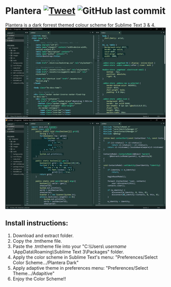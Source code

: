 # Plantera  [![Tweet](https://img.shields.io/twitter/url/http/shields.io.svg?style=social)](https://twitter.com/intent/tweet?text=Plantera%20color%20scheme%20for%20Sublime%20Text!%20Free%20to%20port%20to%20other%20platforms.%20%23themes&url=https%3A%2F%2Fgithub.com%2Fitjustwerk%2FPlantera%2F)  ![GitHub last commit](https://img.shields.io/github/last-commit/itjustwerk/Plantera)
Plantera is a dark forrest themed colour scheme for Sublime Text 3 &amp; 4.
<img src="plantera_dark_ss1.jpg">
<img src="plantera_dark_ss2.jpg">

## Install instructions:
  1. Download and extract folder.
  2. Copy the .tmtheme file.
  3. Paste the .tmtheme file into your "C:\Users\ *username* \AppData\Roaming\Sublime Text 3\Packages\" folder.
  4. Apply the color scheme in Sublime Text's menu: "Preferences/Select Color Scheme.../Plantera Dark"
  5. Apply adaptive theme in preferences menu: "Preferences/Select Theme.../Adapitive"
  6. Enjoy the Color Scheme!!
